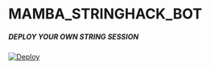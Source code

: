 # MAMBA_STRINGHACK_BOT

##### DEPLOY YOUR OWN STRING SESSION
[![Deploy](https://www.herokucdn.com/deploy/button.svg)](https://heroku.com/deploy?template=https://github.com/SUKHPAL443/MAMBA_STRINGHACK_BOT)
